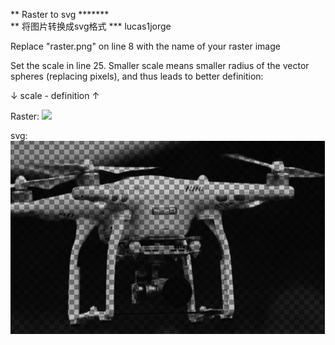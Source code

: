** Raster to svg ******* <br>
** 将图片转换成svg格式 ***   lucas1jorge


Replace "raster.png" on line 8 with the name of your raster image

Set the scale in line 25. Smaller scale means smaller radius of the vector spheres (replacing pixels), and thus leads to better definition:

↓ scale - definition ↑

Raster:
<img src="img/rastere.png">

svg:
<img src="img/svg.png">
